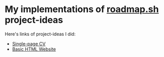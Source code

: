 <h1>My implementations of <a href="https://roadmap.sh/frontend/projects">roadmap.sh</a> project-ideas</h1>
<p>Here's links of project-ideas I did:</p>
<ul>
  <li><a href="https://roadmap.sh/projects/single-page-cv">Single-page CV</a></li>
  <li><a href="https://roadmap.sh/projects/basic-html-website">Basic HTML Website</a></li>
</ul>
